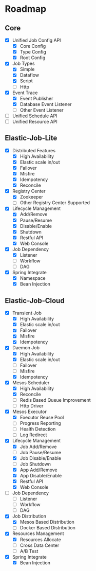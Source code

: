 # Roadmap

## Core
- [x] Unified Job Config API
    - [x] Core Config
    - [x] Type Config
    - [x] Root Config
- [x] Job Types
    - [x] Simple
    - [x] Dataflow
    - [x] Script
    - [ ] Http
- [x] Event Trace
    - [x] Event Publisher
    - [x] Database Event Listener
    - [ ] Other Event Listener
- [ ] Unified Schedule API
- [ ] Unified Resource API

## Elastic-Job-Lite
- [x] Distributed Features
    - [x] High Availability
    - [x] Elastic scale in/out
    - [x] Failover
    - [x] Misfire
    - [x] Idempotency
    - [x] Reconcile
- [x] Registry Center
    - [x] Zookeeper
    - [ ] Other Registry Center Supported
- [x] Lifecycle Management
    - [x] Add/Remove
    - [x] Pause/Resume
    - [x] Disable/Enable
    - [x] Shutdown
    - [x] Restful API
    - [x] Web Console
- [x] Job Dependency
    - [x] Listener
    - [ ] Workflow
    - [ ] DAG
- [x] Spring Integrate
    - [x] Namespace
    - [x] Bean Injection

## Elastic-Job-Cloud
- [x] Transient Job
    - [x] High Availability
    - [x] Elastic scale in/out
    - [x] Failover
    - [x] Misfire
    - [x] Idempotency
- [x] Daemon Job
    - [x] High Availability
    - [x] Elastic scale in/out
    - [ ] Failover
    - [ ] Misfire
    - [x] Idempotency
- [x] Mesos Scheduler
    - [x] High Availability
    - [x] Reconcile
    - [ ] Redis Based Queue Improvement
    - [ ] Http Driver
- [x] Mesos Executor
    - [x] Executor Reuse Pool
    - [ ] Progress Reporting
    - [ ] Health Detection
    - [ ] Log Redirect
- [x] Lifecycle Management
    - [x] Job Add/Remove
    - [ ] Job Pause/Resume
    - [x] Job Disable/Enable
    - [ ] Job Shutdown
    - [x] App Add/Remove
    - [x] App Disable/Enable
    - [x] Restful API
    - [x] Web Console
- [ ] Job Dependency
    - [ ] Listener
    - [ ] Workflow
    - [ ] DAG
- [x] Job Distribution
    - [x] Mesos Based Distribution
    - [ ] Docker Based Distribution
- [x] Resources Management
    - [x] Resources Allocate
    - [ ] Cross Data Center
    - [ ] A/B Test
- [x] Spring Integrate
    - [x] Bean Injection